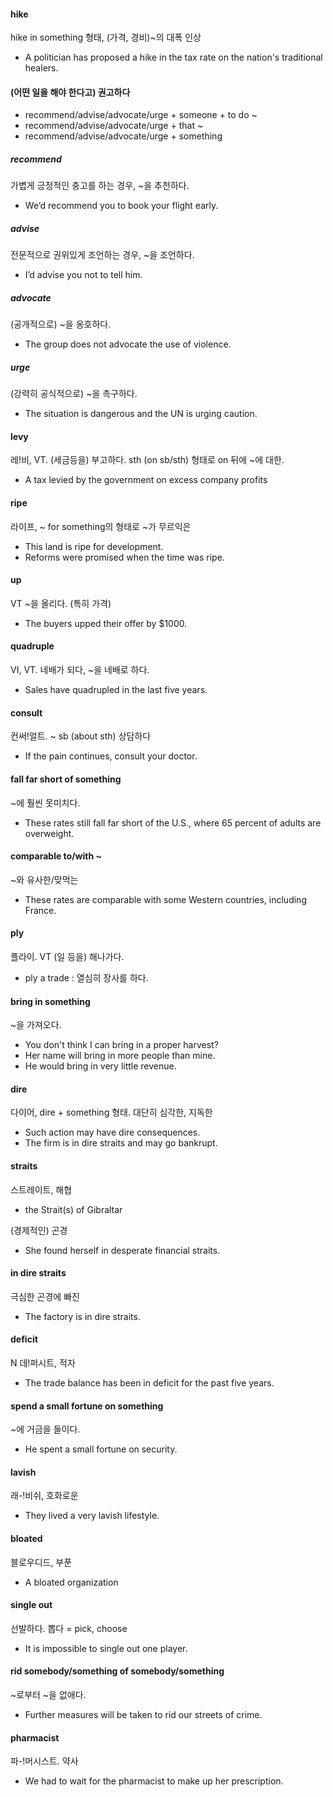 #### hike

hike in something 형태, (가격, 경비)~의 대폭 인상

- A politician has proposed a hike in the tax rate on the nation's traditional healers. 

#### (어떤 일을 해야 한다고) 권고하다

- recommend/advise/advocate/urge + someone + to do ~ 
- recommend/advise/advocate/urge + that ~
- recommend/advise/advocate/urge + something

##### recommend 

가볍게 긍정적인 충고를 하는 경우, ~을 추천하다.

- We’d recommend you to book your flight early.

##### advise

전문적으로 권위있게 조언하는 경우, ~을 조언하다. 

- I’d advise you not to tell him.

##### advocate

(공개적으로) ~을 옹호하다. 

- The group does not advocate the use of violence.

##### urge

(강력히 공식적으로) ~을 촉구하다. 

- The situation is dangerous and the UN is urging caution.

#### levy

레!비, VT. (세금등을) 부고하다.  sth (on sb/sth) 형태로 on 뒤에 ~에 대한. 

- A tax levied by the government on excess company profits

#### ripe

라이프, ~ for something의 형태로 ~가 무르익은

- This land is ripe for development.
- Reforms were promised when the time was ripe.

#### up

VT ~을 올리다. (특히 가격)

- The buyers upped their offer by $1000.


#### quadruple

VI, VT. 네배가 되다, ~을 네배로 하다. 

- Sales have quadrupled in the last five years.

#### consult

컨써!얼트. ~ sb (about sth) 상담하다

- If the pain continues, consult your doctor.


#### fall far short of something

~에 훨씬 못미치다. 

- These rates still fall far short of the U.S., where 65 percent of adults are overweight.

#### comparable to/with ~

~와 유사한/맞먹는

- These rates are comparable with some Western countries, including France. 


#### ply 

플라이. VT (일 등을) 해나가다. 

- ply a trade : 열심히 장사를 하다. 

#### bring in something

~을 가져오다. 

- You don't think I can bring in a proper harvest?
- Her name will bring in more people than mine. 
- He would bring in very little revenue. 

#### dire

다이어, dire + something 형태. 대단히 심각한, 지독한

- Such action may have dire consequences.
- The firm is in dire straits and may go bankrupt.

#### straits 

스트레이트, 해협

- the Strait(s) of Gibraltar

(경제적인) 곤경 

- She found herself in desperate financial straits.

#### in dire straits 

극심한 곤경에 빠진 

- The factory is in dire straits.

#### deficit

N 데!퍼시트, 적자

- The trade balance has been in deficit for the past five years.

#### spend a small fortune on something

~에 거금을 들이다. 

- He spent a small fortune on security.

#### lavish

래-!비쉬, 호화로운

- They lived a very lavish lifestyle.

#### bloated

블로우디드, 부푼 

- A bloated organization

#### single out

선발하다. 뽑다 = pick, choose

- It is impossible to single out one player. 

#### rid somebody/something of somebody/something

~로부터 ~을 없애다. 

- Further measures will be taken to rid our streets of crime.


#### pharmacist

파-!머시스트. 약사 

- We had to wait for the pharmacist to make up her prescription.


